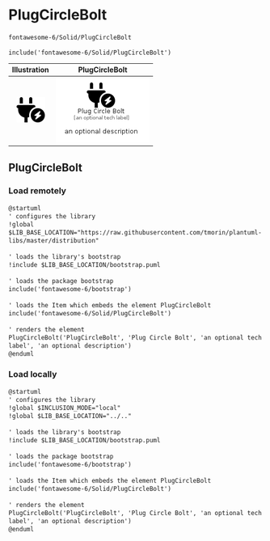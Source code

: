 # PlugCircleBolt


```text
fontawesome-6/Solid/PlugCircleBolt
```

```text
include('fontawesome-6/Solid/PlugCircleBolt')
```



| Illustration | PlugCircleBolt |
| :---: | :---: |
| ![illustration for Illustration](../../fontawesome-6/Solid/PlugCircleBolt.png) | ![illustration for PlugCircleBolt](../../fontawesome-6/Solid/PlugCircleBolt.Local.png) |




## PlugCircleBolt

### Load remotely
```plantuml
@startuml
' configures the library
!global $LIB_BASE_LOCATION="https://raw.githubusercontent.com/tmorin/plantuml-libs/master/distribution"

' loads the library's bootstrap
!include $LIB_BASE_LOCATION/bootstrap.puml

' loads the package bootstrap
include('fontawesome-6/bootstrap')

' loads the Item which embeds the element PlugCircleBolt
include('fontawesome-6/Solid/PlugCircleBolt')

' renders the element
PlugCircleBolt('PlugCircleBolt', 'Plug Circle Bolt', 'an optional tech label', 'an optional description')
@enduml
```

### Load locally
```plantuml
@startuml
' configures the library
!global $INCLUSION_MODE="local"
!global $LIB_BASE_LOCATION="../.."

' loads the library's bootstrap
!include $LIB_BASE_LOCATION/bootstrap.puml

' loads the package bootstrap
include('fontawesome-6/bootstrap')

' loads the Item which embeds the element PlugCircleBolt
include('fontawesome-6/Solid/PlugCircleBolt')

' renders the element
PlugCircleBolt('PlugCircleBolt', 'Plug Circle Bolt', 'an optional tech label', 'an optional description')
@enduml
```

